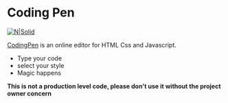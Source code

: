 # Coding Pen

[![N|Solid](https://scontent.fccu3-1.fna.fbcdn.net/v/t1.0-9/34840485_171288463553013_442123426644099072_o.png?_nc_cat=101&_nc_sid=e3f864&_nc_ohc=CJGAAuYckJkAX8fwHsd&_nc_ht=scontent.fccu3-1.fna&oh=31aef6b79b51cfb02ec50c50d8dc061b&oe=5F8CE221)]()

[CodingPen](https://codingpen.netlify.app/) is an online editor for HTML Css and Javascript.

- Type your code
- select your style
- Magic happens

**This is not a production level code, please don't use it without the project owner concern**

